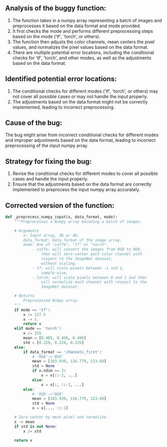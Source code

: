 ## Analysis of the buggy function:
1. The function takes in a numpy array representing a batch of images and preprocesses it based on the data format and mode provided.
2. It first checks the mode and performs different preprocessing steps based on the mode ('tf', 'torch', or others).
3. The function then adjusts the color channels, mean centers the pixel values, and normalizes the pixel values based on the data format.
4. There are multiple potential error locations, including the conditional checks for 'tf', 'torch', and other modes, as well as the adjustments based on the data format.

## Identified potential error locations:
1. The conditional checks for different modes ('tf', 'torch', or others) may not cover all possible cases or may not handle the input properly.
2. The adjustments based on the data format might not be correctly implemented, leading to incorrect preprocessing.

## Cause of the bug:
The bug might arise from incorrect conditional checks for different modes and improper adjustments based on the data format, leading to incorrect preprocessing of the input numpy array.

## Strategy for fixing the bug:
1. Revise the conditional checks for different modes to cover all possible cases and handle the input properly.
2. Ensure that the adjustments based on the data format are correctly implemented to preprocess the input numpy array accurately.

## Corrected version of the function:
```python
def _preprocess_numpy_input(x, data_format, mode):
    """Preprocesses a Numpy array encoding a batch of images.

    # Arguments
        x: Input array, 3D or 4D.
        data_format: Data format of the image array.
        mode: One of "caffe", "tf" or "torch".
            - caffe: will convert the images from RGB to BGR,
                then will zero-center each color channel with
                respect to the ImageNet dataset,
                without scaling.
            - tf: will scale pixels between -1 and 1,
                sample-wise.
            - torch: will scale pixels between 0 and 1 and then
                will normalize each channel with respect to the
                ImageNet dataset.

    # Returns
        Preprocessed Numpy array.
    """
    if mode == 'tf':
        x /= 127.5
        x -= 1.
        return x
    elif mode == 'torch':
        x /= 255.
        mean = [0.485, 0.456, 0.406]
        std = [0.229, 0.224, 0.225]
    else:
        if data_format == 'channels_first':
            # 'RGB'->'BGR'
            mean = [103.939, 116.779, 123.68]
            std = None
            if x.ndim == 3:
                x = x[::-1, ...]
            else:
                x = x[:, ::-1, ...]
        else:
            # 'RGB'->'BGR'
            mean = [103.939, 116.779, 123.68]
            std = None
            x = x[..., ::-1]

    # Zero-center by mean pixel and normalize
    x -= mean
    if std is not None:
        x /= std

    return x
```